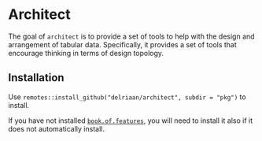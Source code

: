 # Architect 

The goal of `architect` is to provide a set of tools to help with the design and arrangement of tabular data.  Specifically, it provides a set of tools that encourage thinking in terms of design topology.

## Installation

Use `remotes::install_github("delriaan/architect", subdir = "pkg")` to install. 

>
If you have not installed [`book.of.features`](https://delriaan.github.io/book.of.features/), you will need to install it also if it does not automatically install.
